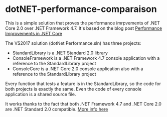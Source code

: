 # dotNET-performance-comparaison

This is a simple solution that proves the performance imrpvements of .NET Core 2.0 over .NET Framework 4.7.
It's based on the blog post [Performance Improvements in .NET Core](https://blogs.msdn.microsoft.com/dotnet/2017/06/07/performance-improvements-in-net-core/)

The VS2017 solution (dotNet Performance.sln) has three projects:
- StandardLibrary is a .NET Standard 2.0 library
- ConsoleFramework is a .NET Framework 4.7 console application with a reference to the StandardLibrary project
- ConsoleCore is a .NET Core 2.0 console application also with a reference to the StandardLibrary project

Every function that tests a feature is in the StandardLibrary, so the code for both projects is exactly the same. Even the code of every console application is a shared source file.

It works thanks to the fact that both .NET Framework 4.7 and .NET Core 2.0 are .NET Standard 2.0 compatible. [More info here](https://docs.microsoft.com/en-us/dotnet/standard/net-standard)
